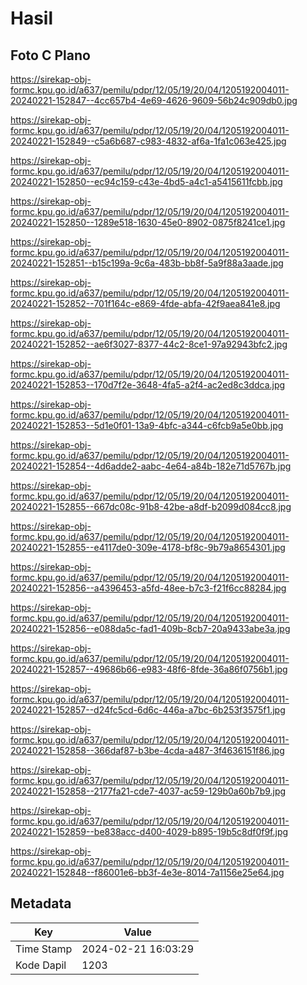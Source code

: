 # Hasil

## Foto C Plano

https://sirekap-obj-formc.kpu.go.id/a637/pemilu/pdpr/12/05/19/20/04/1205192004011-20240221-152847--4cc657b4-4e69-4626-9609-56b24c909db0.jpg

https://sirekap-obj-formc.kpu.go.id/a637/pemilu/pdpr/12/05/19/20/04/1205192004011-20240221-152849--c5a6b687-c983-4832-af6a-1fa1c063e425.jpg

https://sirekap-obj-formc.kpu.go.id/a637/pemilu/pdpr/12/05/19/20/04/1205192004011-20240221-152850--ec94c159-c43e-4bd5-a4c1-a5415611fcbb.jpg

https://sirekap-obj-formc.kpu.go.id/a637/pemilu/pdpr/12/05/19/20/04/1205192004011-20240221-152850--1289e518-1630-45e0-8902-0875f8241ce1.jpg

https://sirekap-obj-formc.kpu.go.id/a637/pemilu/pdpr/12/05/19/20/04/1205192004011-20240221-152851--b15c199a-9c6a-483b-bb8f-5a9f88a3aade.jpg

https://sirekap-obj-formc.kpu.go.id/a637/pemilu/pdpr/12/05/19/20/04/1205192004011-20240221-152852--701f164c-e869-4fde-abfa-42f9aea841e8.jpg

https://sirekap-obj-formc.kpu.go.id/a637/pemilu/pdpr/12/05/19/20/04/1205192004011-20240221-152852--ae6f3027-8377-44c2-8ce1-97a92943bfc2.jpg

https://sirekap-obj-formc.kpu.go.id/a637/pemilu/pdpr/12/05/19/20/04/1205192004011-20240221-152853--170d7f2e-3648-4fa5-a2f4-ac2ed8c3ddca.jpg

https://sirekap-obj-formc.kpu.go.id/a637/pemilu/pdpr/12/05/19/20/04/1205192004011-20240221-152853--5d1e0f01-13a9-4bfc-a344-c6fcb9a5e0bb.jpg

https://sirekap-obj-formc.kpu.go.id/a637/pemilu/pdpr/12/05/19/20/04/1205192004011-20240221-152854--4d6adde2-aabc-4e64-a84b-182e71d5767b.jpg

https://sirekap-obj-formc.kpu.go.id/a637/pemilu/pdpr/12/05/19/20/04/1205192004011-20240221-152855--667dc08c-91b8-42be-a8df-b2099d084cc8.jpg

https://sirekap-obj-formc.kpu.go.id/a637/pemilu/pdpr/12/05/19/20/04/1205192004011-20240221-152855--e4117de0-309e-4178-bf8c-9b79a8654301.jpg

https://sirekap-obj-formc.kpu.go.id/a637/pemilu/pdpr/12/05/19/20/04/1205192004011-20240221-152856--a4396453-a5fd-48ee-b7c3-f21f6cc88284.jpg

https://sirekap-obj-formc.kpu.go.id/a637/pemilu/pdpr/12/05/19/20/04/1205192004011-20240221-152856--e088da5c-fad1-409b-8cb7-20a9433abe3a.jpg

https://sirekap-obj-formc.kpu.go.id/a637/pemilu/pdpr/12/05/19/20/04/1205192004011-20240221-152857--49686b66-e983-48f6-8fde-36a86f0756b1.jpg

https://sirekap-obj-formc.kpu.go.id/a637/pemilu/pdpr/12/05/19/20/04/1205192004011-20240221-152857--d24fc5cd-6d6c-446a-a7bc-6b253f3575f1.jpg

https://sirekap-obj-formc.kpu.go.id/a637/pemilu/pdpr/12/05/19/20/04/1205192004011-20240221-152858--366daf87-b3be-4cda-a487-3f4636151f86.jpg

https://sirekap-obj-formc.kpu.go.id/a637/pemilu/pdpr/12/05/19/20/04/1205192004011-20240221-152858--2177fa21-cde7-4037-ac59-129b0a60b7b9.jpg

https://sirekap-obj-formc.kpu.go.id/a637/pemilu/pdpr/12/05/19/20/04/1205192004011-20240221-152859--be838acc-d400-4029-b895-19b5c8df0f9f.jpg

https://sirekap-obj-formc.kpu.go.id/a637/pemilu/pdpr/12/05/19/20/04/1205192004011-20240221-152848--f86001e6-bb3f-4e3e-8014-7a1156e25e64.jpg


## Metadata

| Key        | Value               |
| ---------- | ------------------- |
| Time Stamp | 2024-02-21 16:03:29 |
| Kode Dapil | 1203                |



